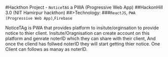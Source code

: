 #Hackthon Project - `NoticeTAG` a PWA (Progressive Web App)
##HackonHill 3.0 (NIT Hamirpur hackthon)
##>Technology: 
###`ReactJS`, `PWA (Progressive Web App)`,`Firebase`

NoticeTAg is PWA that provides platform to insitute/orginsation to provide notice to thier client.
Insitute/Oragnisation can create account on this platform and genrate noterID which they can share with their client, And once the cliend has follwed noterID they will start getting thier notice.
One Client can follows as manay as noterID.


